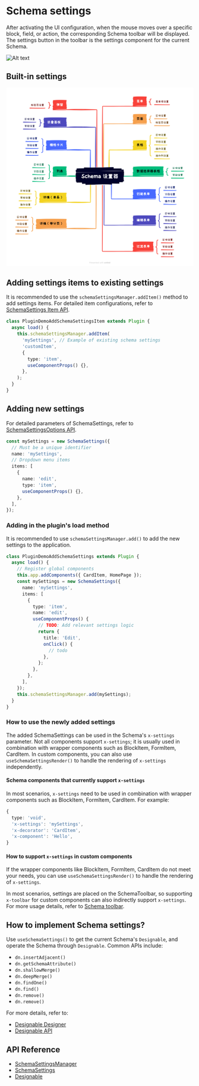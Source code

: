 # Schema settings

After activating the UI configuration, when the mouse moves over a specific block, field, or action, the corresponding Schema toolbar will be displayed. The settings button in the toolbar is the settings component for the current Schema.

![Alt text](https://static-docs.nocobase.com/3f37519ddd9ba1a99f1fdbfe32b4a454.png)

## Built-in settings

<img src="./image-4.png" />

## Adding settings items to existing settings

It is recommended to use the `schemaSettingsManager.addItem()` method to add settings items. For detailed item configurations, refer to [SchemaSettings Item API](#).

```ts
class PluginDemoAddSchemaSettingsItem extends Plugin {
  async load() {
    this.schemaSettingsManager.addItem(
      'mySettings', // Example of existing schema settings
      'customItem',
      {
        type: 'item',
        useComponentProps() {},
      },
    );
  }
}
```

<code src="./demos/schema-settings-manager-add-item/index.tsx"></code>

## Adding new settings

For detailed parameters of SchemaSettings, refer to [SchemaSettingsOptions API](https://client.docs-cn.nocobase.com/core/ui-schema/schema-settings#new-schemasettingsoptions).

```ts
const mySettings = new SchemaSettings({
  // Must be a unique identifier
  name: 'mySettings',
  // Dropdown menu items
  items: [
    {
      name: 'edit',
      type: 'item',
      useComponentProps() {},
    },
  ],
});
```

### Adding in the plugin's load method

It is recommended to use `schemaSettingsManager.add()` to add the new settings to the application.

```ts
class PluginDemoAddSchemaSettings extends Plugin {
  async load() {
    // Register global components
    this.app.addComponents({ CardItem, HomePage });
    const mySettings = new SchemaSettings({
      name: 'mySettings',
      items: [
        {
          type: 'item',
          name: 'edit',
          useComponentProps() {
            // TODO: Add relevant settings logic
            return {
              title: 'Edit',
              onClick() {
                // todo
              },
            };
          },
        },
      ],
    });
    this.schemaSettingsManager.add(mySettings);
  }
}
```

### How to use the newly added settings

The added SchemaSettings can be used in the Schema's `x-settings` parameter. Not all components support `x-settings`; it is usually used in combination with wrapper components such as BlockItem, FormItem, CardItem. In custom components, you can also use `useSchemaSettingsRender()` to handle the rendering of `x-settings` independently.

#### Schema components that currently support `x-settings`

In most scenarios, `x-settings` need to be used in combination with wrapper components such as BlockItem, FormItem, CardItem. For example:

```ts
{
  type: 'void',
  'x-settings': 'mySettings',
  'x-decorator': 'CardItem',
  'x-component': 'Hello',
}
```

<code src="./demos/schema-settings-manager-add/index.tsx"></code>

#### How to support `x-settings` in custom components

If the wrapper components like BlockItem, FormItem, CardItem do not meet your needs, you can use `useSchemaSettingsRender()` to handle the rendering of `x-settings`.

<code src="./demos/use-schema-settings-render/index.tsx"></code>

In most scenarios, settings are placed on the SchemaToolbar, so supporting `x-toolbar` for custom components can also indirectly support `x-settings`. For more usage details, refer to [Schema toolbar](/development/client/ui-schema/toolbar).

<code src="./demos/schema-toolbar-basic/button.tsx"></code>

## How to implement Schema settings?

Use `useSchemaSettings()` to get the current Schema's `Designable`, and operate the Schema through `Designable`. Common APIs include:

- `dn.insertAdjacent()`
- `dn.getSchemaAttribute()`
- `dn.shallowMerge()`
- `dn.deepMerge()`
- `dn.findOne()`
- `dn.find()`
- `dn.remove()`
- `dn.remove()`

For more details, refer to:

- [Designable Designer](/development/client/ui-schema/designable)
- [Designable API](https://client.docs-cn.nocobase.com/core/ui-schema/designable)

<code src="./demos/schema-settings-basic/index.tsx"></code>

## API Reference

- [SchemaSettingsManager](https://client.docs-cn.nocobase.com/core/ui-schema/schema-settings-manager)
- [SchemaSettings](https://client.docs-cn.nocobase.com/core/ui-schema/schema-settings)
- [Designable](https://client.docs-cn.nocobase.com/core/ui-schema/designable)